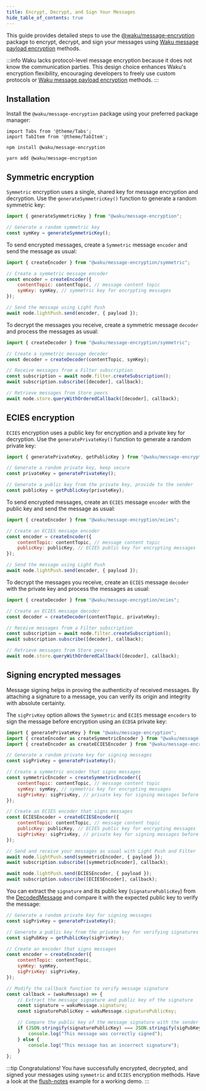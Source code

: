 ```yaml
---
title: Encrypt, Decrypt, and Sign Your Messages
hide_table_of_contents: true
---
```


This guide provides detailed steps to use the [@waku/message-encryption](https://www.npmjs.com/package/@waku/message-encryption) package to encrypt, decrypt, and sign your messages using [Waku message payload encryption](/learn/glossary#waku-message-payload-encryption) methods.

:::info
Waku lacks protocol-level message encryption because it does not know the communication parties. This design choice enhances Waku's encryption flexibility, encouraging developers to freely use custom protocols or [Waku message payload encryption](/learn/glossary#waku-message-payload-encryption) methods.
:::

## Installation

Install the `@waku/message-encryption` package using your preferred package manager:

```mdx-code-block
import Tabs from '@theme/Tabs';
import TabItem from '@theme/TabItem';
```

<Tabs groupId="package-manager">
<TabItem value="npm" label="NPM">

```shell
npm install @waku/message-encryption
```

</TabItem>
<TabItem value="yarn" label="Yarn">

```shell
yarn add @waku/message-encryption
```

</TabItem>
</Tabs>

## Symmetric encryption

`Symmetric` encryption uses a single, shared key for message encryption and decryption. Use the `generateSymmetricKey()` function to generate a random symmetric key:

```js
import { generateSymmetricKey } from "@waku/message-encryption";

// Generate a random symmetric key
const symKey = generateSymmetricKey();
```

To send encrypted messages, create a `Symmetric` message `encoder` and send the message as usual:

```js
import { createEncoder } from "@waku/message-encryption/symmetric";

// Create a symmetric message encoder
const encoder = createEncoder({
	contentTopic: contentTopic, // message content topic
	symKey: symKey, // symmetric key for encrypting messages
});

// Send the message using Light Push
await node.lightPush.send(encoder, { payload });
```

To decrypt the messages you receive, create a symmetric message `decoder` and process the messages as usual:

```js
import { createDecoder } from "@waku/message-encryption/symmetric";

// Create a symmetric message decoder
const decoder = createDecoder(contentTopic, symKey);

// Receive messages from a Filter subscription
const subscription = await node.filter.createSubscription();
await subscription.subscribe([decoder], callback);

// Retrieve messages from Store peers
await node.store.queryWithOrderedCallback([decoder], callback);
```

## ECIES encryption

`ECIES` encryption uses a public key for encryption and a private key for decryption. Use the `generatePrivateKey()` function to generate a random private key:

```js
import { generatePrivateKey, getPublicKey } from "@waku/message-encryption";

// Generate a random private key, keep secure
const privateKey = generatePrivateKey();

// Generate a public key from the private key, provide to the sender
const publicKey = getPublicKey(privateKey);
```

To send encrypted messages, create an `ECIES` message `encoder` with the public key and send the message as usual:

```js
import { createEncoder } from "@waku/message-encryption/ecies";

// Create an ECIES message encoder
const encoder = createEncoder({
	contentTopic: contentTopic, // message content topic
	publicKey: publicKey, // ECIES public key for encrypting messages
});

// Send the message using Light Push
await node.lightPush.send(encoder, { payload });
```

To decrypt the messages you receive, create an `ECIES` message `decoder` with the private key and process the messages as usual:

```js
import { createDecoder } from "@waku/message-encryption/ecies";

// Create an ECIES message decoder
const decoder = createDecoder(contentTopic, privateKey);

// Receive messages from a Filter subscription
const subscription = await node.filter.createSubscription();
await subscription.subscribe([decoder], callback);

// Retrieve messages from Store peers
await node.store.queryWithOrderedCallback([decoder], callback);
```

## Signing encrypted messages

Message signing helps in proving the authenticity of received messages. By attaching a signature to a message, you can verify its origin and integrity with absolute certainty.

The `sigPrivKey` option allows the `Symmetric` and `ECIES` message `encoders` to sign the message before encryption using an `ECDSA` private key:

```js
import { generatePrivateKey } from "@waku/message-encryption";
import { createEncoder as createSymmetricEncoder } from "@waku/message-encryption/symmetric";
import { createEncoder as createECIESEncoder } from "@waku/message-encryption/ecies";

// Generate a random private key for signing messages
const sigPrivKey = generatePrivateKey();

// Create a symmetric encoder that signs messages
const symmetricEncoder = createSymmetricEncoder({
    contentTopic: contentTopic, // message content topic
    symKey: symKey, // symmetric key for encrypting messages
	sigPrivKey: sigPrivKey, // private key for signing messages before encryption
});

// Create an ECIES encoder that signs messages
const ECIESEncoder = createECIESEncoder({
    contentTopic: contentTopic, // message content topic
    publicKey: publicKey, // ECIES public key for encrypting messages
	sigPrivKey: sigPrivKey, // private key for signing messages before encryption
});

// Send and receive your messages as usual with Light Push and Filter
await node.lightPush.send(symmetricEncoder, { payload });
await subscription.subscribe([symmetricEncoder], callback);

await node.lightPush.send(ECIESEncoder, { payload });
await subscription.subscribe([ECIESEncoder], callback);
```

You can extract the `signature` and its public key (`signaturePublicKey`) from the [DecodedMessage](https://js.waku.org/classes/_waku_message_encryption.DecodedMessage.html) and compare it with the expected public key to verify the message:

```js
// Generate a random private key for signing messages
const sigPrivKey = generatePrivateKey();

// Generate a public key from the private key for verifying signatures
const sigPubKey = getPublicKey(sigPrivKey);

// Create an encoder that signs messages
const encoder = createEncoder({
    contentTopic: contentTopic,
    symKey: symKey,
	sigPrivKey: sigPrivKey,
});

// Modify the callback function to verify message signature
const callback = (wakuMessage) => {
	// Extract the message signature and public key of the signature
	const signature = wakuMessage.signature;
	const signaturePublicKey = wakuMessage.signaturePublicKey;

	// Compare the public key of the message signature with the sender's own
	if (JSON.stringify(signaturePublicKey) === JSON.stringify(sigPubKey)) {
		console.log("This message was correctly signed");
	} else {
		console.log("This message has an incorrect signature");
	}
};
```

:::tip Congratulations!
You have successfully encrypted, decrypted, and signed your messages using `symmetric` and `ECIES` encryption methods. Have a look at the [flush-notes](https://github.com/waku-org/js-waku-examples/tree/master/examples/flush-notes) example for a working demo.
:::